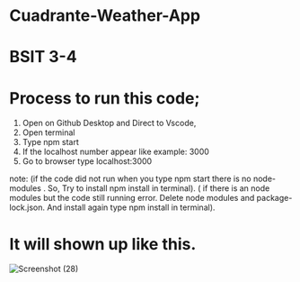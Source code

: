 # Cuadrante-Weather-App
# BSIT 3-4
# Process to run this code;
1. Open on Github Desktop and Direct to Vscode,
2. Open terminal 
3. Type npm start
4. If the localhost number appear like example: 3000 
5. Go to browser type localhost:3000

note: (if the code did not run when you type npm start there is no node-modules . So, Try to install npm install in terminal).
      ( if there is an node modules but the code still running error. Delete node modules and package-lock.json. And install again type npm install in terminal).
 
 # It will shown up like this.

![Screenshot (28)](https://user-images.githubusercontent.com/96381650/208463316-69185314-a870-4fef-ae78-6d4f04ef1c1d.png)
